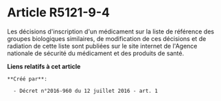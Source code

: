 # Article R5121-9-4

Les décisions d'inscription d'un médicament sur la liste de référence des groupes biologiques similaires, de modification de
ces décisions et de radiation de cette liste sont publiées sur le site internet de l'Agence nationale de sécurité du
médicament et des produits de santé.

**Liens relatifs à cet article**

	**Créé par**:

	  - Décret n°2016-960 du 12 juillet 2016 - art. 1
